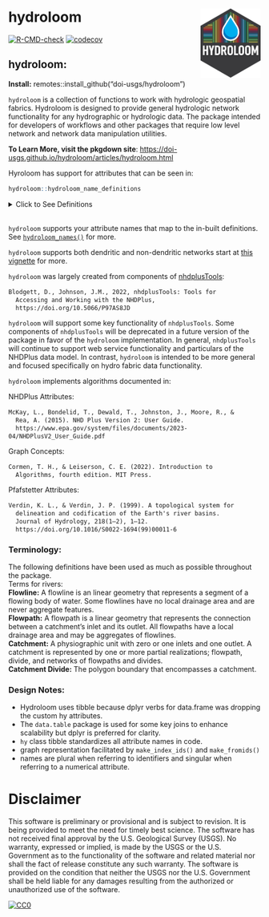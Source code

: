 
<!-- README.md is generated from README.Rmd. Please edit that file -->

# hydroloom <img src="man/figures/logo.png" align="right" alt="" width="120" />

[![R-CMD-check](https://github.com/DOI-USGS/hydroloom/actions/workflows/R-CMD-check.yaml/badge.svg)](https://github.com/DOI-USGS/hydroloom/actions/workflows/R-CMD-check.yaml)
[![codecov](https://codecov.io/gh/doi-usgs/hydroloom/branch/main/graph/badge.svg)](https://app.codecov.io/gh/doi-usgs/hydroloom)

## hydroloom:

**Install:** remotes::install_github(“doi-usgs/hydroloom”)

`hydroloom` is a collection of functions to work with hydrologic
geospatial fabrics. Hydroloom is designed to provide general hydrologic
network functionality for any hydrographic or hydrologic data. The
package intended for developers of workflows and other packages that
require low level network and network data manipulation utilities.

**To Learn More, visit the pkgdown site**:
<https://doi-usgs.github.io/hydroloom/articles/hydroloom.html>

Hyroloom has support for attributes that can be seen in:

``` r
hydroloom::hydroloom_name_definitions
```

<details>
<summary>
Click to See Definitions
</summary>

| Name                      | Definition                                                                                                                                                                                            |
|:--------------------------|:------------------------------------------------------------------------------------------------------------------------------------------------------------------------------------------------------|
| id                        | shared network identifier for catchment divide and flowpath or flowline                                                                                                                               |
| toid                      | indicates to the downstream id. May or may not be dendritic                                                                                                                                           |
| fromnode                  | indicates the node representing the nexus upstream of a catchment                                                                                                                                     |
| tonode                    | indicates the node representing the nexus downstream of a catchment                                                                                                                                   |
| divergence                | indicates whether a catchment is not downstream of a diversion (0), the primary path downstream of a divergence (1), or a minor path downstream of a diversion (2).                                   |
| wbid                      | waterbody id                                                                                                                                                                                          |
| total_da_sqkm             | total drainage area at the outlet of a catchment                                                                                                                                                      |
| da_sqkm                   | local drainage area of a catchment                                                                                                                                                                    |
| length_km                 | length of a single catchment’s flowpath                                                                                                                                                               |
| pathlength_km             | distance from the outlet of a catchment to the terminal outlet of a network                                                                                                                           |
| arbolate_sum              | total accumulated length of all upstream flowlines                                                                                                                                                    |
| topo_sort                 | Similar to hydrosequence in NHDPlus. Large topo_sort values are upstream of small topo_sort values. Note that there are many valid topological sort orders of a directed graph.                       |
| up_topo_sort              | topo sort value of the upstream mainstem                                                                                                                                                              |
| dn_topo_sort              | topo sort value of the downstream mainstem                                                                                                                                                            |
| dn_minor_topo_sort        | topo sort value of the downstream minor network element with the smallest id                                                                                                                          |
| terminal_topo_sort        | topo sort value of the outlet network element                                                                                                                                                         |
| terminal_flag             | 1 for network terminous 0 for within network                                                                                                                                                          |
| terminal_id               | id of terminal catchment for entire drainage basin                                                                                                                                                    |
| start_flag                | 1 for a headwater, 0 otherwise                                                                                                                                                                        |
| levelpath                 | provides an identifier for the collection of flowpaths that make up a single mainstem flowpath of a drainage basin                                                                                    |
| up_levelpath              | levelpath value of the upstream mainstem                                                                                                                                                              |
| dn_levelpath              | levelpath value of the downstream mainstem                                                                                                                                                            |
| levelpath_outlet_id       | id of outlet catchment of a levelpath                                                                                                                                                                 |
| stream_level              | starting at 1 for coastal terminals and 4 for inland terminals increments by 1 for each smaller tributary level                                                                                       |
| dn_stream_level           | stream level of downstream mainstem network element                                                                                                                                                   |
| stream_order              | starting at 1 for headwaters increments by 1 for each larger tributary level, divergences adopt stream order from upstream but returning divergent network does not increment stream order            |
| stream_calculator         | starting at 1 for headwaters and 0 along diverted paths increments by 1 for each larger tributary level, does no increment along diverted paths. Is equal to stream_order along the dendritic network |
| feature_type              | descriptive feature type moniker                                                                                                                                                                      |
| feature_type_code         | compact feature type identifier                                                                                                                                                                       |
| vector_proc_unit          | identifier for processing units based on vector encapsulation                                                                                                                                         |
| raster_proc_unit          | identifier for processing units based on raster encapsulation                                                                                                                                         |
| id_measure                | interpolative linear reference measure along a single identified feature                                                                                                                              |
| aggregate_id              | aggregate identifier useful for ‘reach’ or ‘flowpath’ aggregation of flowlines                                                                                                                        |
| aggregate_id_measure      | interpolative linear reference measure along an aggregate feature                                                                                                                                     |
| aggregate_id_from_measure | interpolative linear reference for downstream end of a single feature that makes up an aggregate feature                                                                                              |
| aggregate_id_to_measure   | interpolative linear reference for the upstream end of a single feature that makes up an aggregate feature                                                                                            |
| point_id                  | identifier of hydrologic location point                                                                                                                                                               |
| offset                    | offset distance from point to line in units of linear reference analysis units                                                                                                                        |

</details>

<br/>

`hydroloom` supports your attribute names that map to the in-built
definitions. See
[`hydroloom_names()`](https://doi-usgs.github.io/hydroloom/reference/hydroloom_names.html)
for more.

`hydroloom` supports both dendritic and non-dendritic networks start at
[this
vignette](https://doi-usgs.github.io/hydroloom/articles/non-dendritic.html)
for more.

`hydroloom` was largely created from components of
[nhdplusTools](https://doi.org/10.5066/P97AS8JD):

    Blodgett, D., Johnson, J.M., 2022, nhdplusTools: Tools for
      Accessing and Working with the NHDPlus,
      https://doi.org/10.5066/P97AS8JD

`hydroloom` will support some key functionality of `nhdplusTools`. Some
components of `nhdplusTools` will be deprecated in a future version of
the package in favor of the `hydroloom` implementation. In general,
`nhdplusTools` will continue to support web service functionality and
particulars of the NHDPlus data model. In contrast, `hydroloom` is
intended to be more general and focused specifically on hydro fabric
data functionality.

`hydroloom` implements algorithms documented in:

NHDPlus Attributes:

    McKay, L., Bondelid, T., Dewald, T., Johnston, J., Moore, R., & 
      Rea, A. (2015). NHD Plus Version 2: User Guide. 
      https://www.epa.gov/system/files/documents/2023-04/NHDPlusV2_User_Guide.pdf

Graph Concepts:

    Cormen, T. H., & Leiserson, C. E. (2022). Introduction to 
      Algorithms, fourth edition. MIT Press.

Pfafstetter Attributes:

    Verdin, K. L., & Verdin, J. P. (1999). A topological system for 
      delineation and codification of the Earth's river basins. 
      Journal of Hydrology, 218(1–2), 1–12. 
      https://doi.org/10.1016/S0022-1694(99)00011-6

### Terminology:

The following definitions have been used as much as possible throughout
the package.  
Terms for rivers:  
**Flowline:** A flowline is an linear geometry that represents a segment
of a flowing body of water. Some flowlines have no local drainage area
and are never aggregate features.  
**Flowpath:** A flowpath is a linear geometry that represents the
connection between a catchment’s inlet and its outlet. All flowpaths
have a local drainage area and may be aggregates of flowlines.  
**Catchment:** A physiographic unit with zero or one inlets and one
outlet. A catchment is represented by one or more partial realizations;
flowpath, divide, and networks of flowpaths and divides.  
**Catchment Divide:** The polygon boundary that encompasses a catchment.

### Design Notes:

- Hydroloom uses tibble because dplyr verbs for data.frame was dropping
  the custom hy attributes.
- The `data.table` package is used for some key joins to enhance
  scalability but dplyr is preferred for clarity.
- `hy` class tibble standardizes all attribute names in code.
- graph representation facilitated by `make_index_ids()` and
  `make_fromids()`
- names are plural when referring to identifiers and singular when
  referring to a numerical attribute.

# Disclaimer

This software is preliminary or provisional and is subject to revision.
It is being provided to meet the need for timely best science. The
software has not received final approval by the U.S. Geological Survey
(USGS). No warranty, expressed or implied, is made by the USGS or the
U.S. Government as to the functionality of the software and related
material nor shall the fact of release constitute any such warranty. The
software is provided on the condition that neither the USGS nor the U.S.
Government shall be held liable for any damages resulting from the
authorized or unauthorized use of the software.

[![CC0](https://i.creativecommons.org/p/zero/1.0/88x31.png)](https://creativecommons.org/publicdomain/zero/1.0/)
